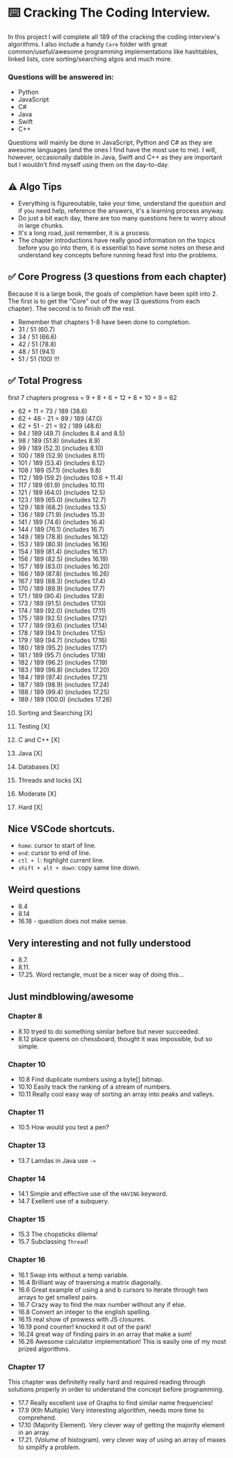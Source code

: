 # ⌨️ Cracking The Coding Interview.
In this project I will complete all 189 of the cracking the coding interview's algorithms.
I also include a handy `Core` folder with great common/useful/awesome programming implementations
like hashtables, linked lists, core sorting/searching algos and much more.

### Questions will be answered in:
- Python
- JavaScript
- C#
- Java
- Swift
- C++

Questions will mainly be done in JavaScript, Python and C# as they are awesome languages (and the ones I find have the most use to me). I will, however, occasionally dabble in Java, Swift and C++ as they are important but I wouldn't find myself using them on the day-to-day.

## ⚠️ Algo Tips
- Everything is figureoutable, take your time, understand the question and if you need help, reference the answers, it's a learning process anyway.
- Do just a bit each day, there are too many questions here to worry about in large chunks.
- It's a long road, just remember, it is a process.
- The chapter introductions have really good information on the topics before you go into them, it is essential to have some notes on these and understand key concepts before running head first into the problems.

## ✅ Core Progress (3 questions from each chapter)
Because it is a large book, the goals of completion have been split into 2.
The first is to get the "Core" out of the way (3 questions from each chapter). The second
is to finish off the rest.
- Remember that chapters 1-8 have been done to completion.
- 31 / 51 (60.7)
- 34 / 51 (66.6)
- 42 / 51 (78.8)
- 48 / 51 (94.1)
- 51 / 51 (100) !!!

## ✅ Total Progress
first 7 chapters progress = 9 + 8 + 6 + 12 + 8 + 10 + 9 = 62
- 62 + 11 = 73 / 189 (38.6)
- 62 + 48 - 21 = 89 / 189 (47.0)
- 62 + 51 - 21 = 92 / 189 (48.6)
- 94 / 189 (49.7) (includes 8.4 and 8.5)
- 98 / 189 (51.8) (invludes 8.9)
- 99 / 189 (52.3) (includes 8.10)
- 100 / 189 (52.9) (includes 8.11)
- 101 / 189 (53.4) (includes 8.12)
- 108 / 189 (57.1) (includes 9.8)
- 112 / 189 (59.2) (includes 10.6 + 11.4)
- 117 / 189 (61.9) (includes 10.11)
- 121 / 189 (64.0) (includes 12.5)
- 123 / 189 (65.0) (includes 12.7)
- 129 / 189 (68.2) (includes 13.5)
- 136 / 189 (71.9) (includes 15.3)
- 141 / 189 (74.6) (includes 16.4)
- 144 / 189 (76.1) (includes 16.7)
- 149 / 189 (78.8) (includes 16.12)
- 153 / 189 (80.9) (includes 16.16)
- 154 / 189 (81.4) (includes 16.17)
- 156 / 189 (82.5) (includes 16.19)
- 157 / 189 (83.0) (includes 16.20)
- 166 / 189 (87.8) (includes 16.26)
- 167 / 189 (88.3) (includes 17.4)
- 170 / 189 (89.9) (includes 17.7)
- 171 / 189 (90.4) (includes 17.8)
- 173 / 189 (91.5) (includes 17.10)
- 174 / 189 (92.0) (includes 17.11)
- 175 / 189 (92.5) (includes 17.12)
- 177 / 189 (93.6) (includes 17.14)
- 178 / 189 (94.1) (includes 17.15)
- 179 / 189 (94.7) (includes 17.16)
- 180 / 189 (95.2) (includes 17.17)
- 181 / 189 (95.7) (includes 17.18)
- 182 / 189 (96.2) (includes 17.19)
- 183 / 189 (96.8) (includes 17.20)
- 184 / 189 (97.4) (includes 17.21)
- 187 / 189 (98.9) (includes 17.24)
- 188 / 189 (99.4) (includes 17.25)
- 189 / 189 (100.0) (includes 17.26)

10. Sorting and Searching [X]
11. Testing [X]
12. C and C++ [X]
13. Java [X]

14. Databases [X]
15. Threads and locks [X]
16. Moderate [X]
17. Hard [X]

## Nice VSCode shortcuts.
- `home`: cursor to start of line.
- `end`: cursor to end of line.
- `ctl + l`: highlight current line.
- `shift + alt + down`: copy same line down.

## Weird questions
- 8.4
- 8.14
- 16.18 - question does not make sense.

## Very interesting and not fully understood
- 8.7.
- 8.11.
- 17.25. Word rectangle, must be a nicer way of doing this...

## Just mindblowing/awesome
### Chapter 8
- 8.10 tryed to do something similar before but never succeeded.
- 8.12 place queens on chessboard, thought it was impossible, but so simple.

### Chapter 10
- 10.8 Find duplicate numbers using a byte[] bitmap.
- 10.10 Easily track the ranking of a stream of numbers.
- 10.11 Really cool easy way of sorting an array into peaks and valleys.

### Chapter 11
- 10.5 How would you test a pen?

### Chapter 13
- 13.7 Lamdas in Java use `->`

### Chapter 14
- 14.1 Simple and effective use of the `HAVING` keyword.
- 14.7 Exellent use of a subquery.

### Chapter 15
- 15.3 The chopsticks dilema!
- 15.7 Subclassing `Thread`!

### Chapter 16
- 16.1 Swap ints without a temp variable.
- 16.4 Brilliant way of traversing a matrix diagonally.
- 16.6 Great example of using a and b cursors to iterate through two arrays to get smallest pairs.
- 16.7 Crazy way to find the max number without any if else.
- 16.8 Convert an integer to the english spelling.
- 16.15 real show of prowess with JS closures.
- 16.19 pond counter! knocked it out of the park!
- 16.24 great way of finding pairs in an array that make a sum!
- 16.26 Awesome calculator implementation! This is easily one of my most prized algorithms.

### Chapter 17
This chapter was definitelty really hard and required reading through solutions properly in order
to understand the concept before programming.
- 17.7 Really excellent use of Graphs to find similar name frequencies!
- 17.9 (Kth Multiple) Very interesting algorithm, needs more time to comprehend.
- 17.10 (Majority Element). Very clever way of getting the majority element in an array.
- 17.21. (Volume of histogram). very clever way of using an array of maxes to simplify a problem.
